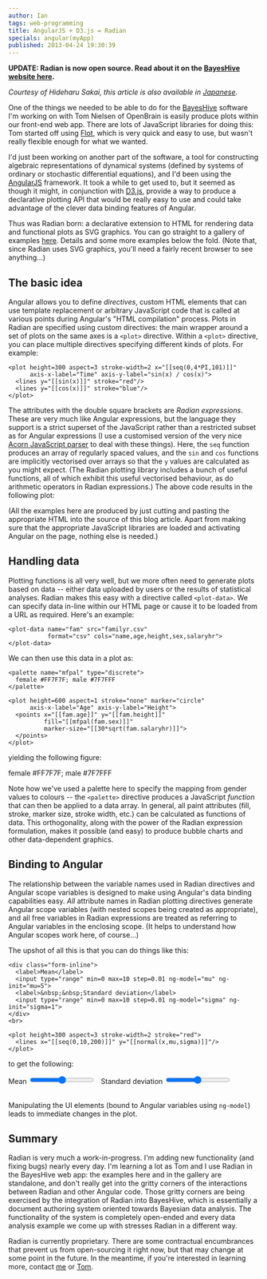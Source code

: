 ```yaml
---
author: Ian
tags: web-programming
title: AngularJS + D3.js = Radian
specials: angular(myApp)
published: 2013-04-24 19:30:39
---
```


**UPDATE: Radian is now open source.  Read about it on the
[BayesHive website here](http://bayeshive.com/blog/5/radian--free-declarative-plotting-for-the-web).**

*Courtesy of Hideharu Sakai, this article is also available in
 [Japanese](http://ja.d3js.info/skybluetrades/).*

One of the things we needed to be able to do for the [BayesHive][bh]
software I'm working on with Tom Nielsen of OpenBrain is easily
produce plots within our front-end web app.  There are lots of
JavaScript libraries for doing this: Tom started off using
[Flot][flot], which is very quick and easy to use, but wasn't really
flexible enough for what we wanted.

I'd just been working on another part of the software, a tool for
constructing algebraic representations of dynamical systems (defined
by systems of ordinary or stochastic differential equations), and I'd
been using the [AngularJS][angular] framework.  It took a while to get
used to, but it seemed as though it might, in conjunction with
[D3.js][d3], provide a way to produce a declarative plotting API that
would be really easy to use and could take advantage of the clever
data binding features of Angular.

Thus was Radian born: a declarative extension to HTML for rendering
data and functional plots as SVG graphics.  You can go straight to a
gallery of examples
[here](http://openbrainsrc.github.io/Radian/gallery).  Details and
some more examples below the fold.  (Note that, since Radian uses SVG
graphics, you'll need a fairly recent browser to see anything...)

<!--MORE-->

## The basic idea

Angular allows you to define *directives*, custom HTML elements that
can use template replacement or arbitrary JavaScript code that is
called at various points during Angular's "HTML compilation" process.
Plots in Radian are specified using custom directives: the main
wrapper around a set of plots on the same axes is a `<plot>`
directive.  Within a `<plot>` directive, you can place multiple
directives specifying different kinds of plots.  For example:

~~~~ {.html}
<plot height=300 aspect=3 stroke-width=2 x="[[seq(0,4*PI,101)]]"
      axis-x-label="Time" axis-y-label="sin(x) / cos(x)">
  <lines y="[[sin(x)]]" stroke="red"/>
  <lines y="[[cos(x)]]" stroke="blue"/>
</plot>
~~~~

The attributes with the double square brackets are *Radian
expressions*.  These are very much like Angular expressions, but the
language they support is a strict superset of the JavaScript rather
than a restricted subset as for Angular expressions (I use a
customised version of the very nice [Acorn JavaScript parser][acorn]
to deal with these things).  Here, the `seq` function produces an
array of regularly spaced values, and the `sin` and `cos` functions
are implicitly vectorised over arrays so that the `y` values are
calculated as you might expect.  (The Radian plotting library includes
a bunch of useful functions, all of which exhibit this useful
vectorised behaviour, as do arithmetic operators in Radian
expressions.)  The above code results in the following plot:

<plot height=300 aspect=3 stroke-width=2 x="[[seq(0,4*PI,101)]]"
      axis-x-label="Time" axis-y-label="sin(x) / cos(x)">
  <lines y="[[sin(x)]]" stroke="red"/>
  <lines y="[[cos(x)]]" stroke="blue"/>
</plot>

(All the examples here are produced by just cutting and pasting the
appropriate HTML into the source of this blog article.  Apart from
making sure that the appropriate JavaScript libraries are loaded and
activating Angular on the page, nothing else is needed.)

## Handling data

Plotting functions is all very well, but we more often need to
generate plots based on data -- either data uploaded by users or the
results of statistical analyses.  Radian makes this easy with a
directive called `<plot-data>`.  We can specify data in-line within
our HTML page or cause it to be loaded from a URL as required.  Here's
an example:

~~~~ {.html}
<plot-data name="fam" src="familyr.csv"
           format="csv" cols="name,age,height,sex,salaryhr">
</plot-data>
~~~~

We can then use this data in a plot as:

~~~~ {.html}
<palette name="mfpal" type="discrete">
  female #FF7F7F; male #7F7FFF
</palette>

<plot height=600 aspect=1 stroke="none" marker="circle"
      axis-x-label="Age" axis-y-label="Height">
  <points x="[[fam.age]]" y="[[fam.height]]"
          fill="[[mfpal(fam.sex)]]"
          marker-size="[[30*sqrt(fam.salaryhr)]]">
  </points>
</plot>
~~~~

yielding the following figure:

<palette name="mfpal" type="discrete">
  female #FF7F7F; male #7F7FFF
</palette>

<plot height=600 aspect=1 stroke="none" marker="circle"
      axis-x-label="Age" axis-y-label="Height">
  <points x="[[fam.age]]" y="[[fam.height]]"
          fill="[[mfpal(fam.sex)]]"
          marker-size="[[30*sqrt(fam.salaryhr)]]">
  </points>
</plot>

<plot-data name="fam" src="familyr.csv"
           format="csv" cols="name,age,height,sex,salaryhr">
</plot-data>

Note how we've used a palette here to specify the mapping from gender
values to colours -- the `<palette>` directive produces a JavaScript
*function* that can then be applied to a data array.  In general, all
paint attributes (fill, stroke, marker size, stroke width, etc.) can
be calculated as functions of data.  This orthogonality, along with
the power of the Radian expression formulation, makes it possible (and
easy) to produce bubble charts and other data-dependent graphics.

## Binding to Angular

The relationship between the variable names used in Radian directives
and Angular scope variables is designed to make using Angular's data
binding capabilities easy.  *All* attribute names in Radian plotting
directives generate Angular scope variables (with nested scopes being
created as appropriate), and all free variables in Radian expressions
are treated as referring to Angular variables in the enclosing scope.
(It helps to understand how Angular scopes work here, of course...)

The upshot of all this is that you can do things like this:

~~~~ {.html}
<div class="form-inline">
  <label>Mean</label>
  <input type="range" min=0 max=10 step=0.01 ng-model="mu" ng-init="mu=5">
  <label>&nbsp;&nbsp;Standard deviation</label>
  <input type="range" min=0 max=10 step=0.01 ng-model="sigma" ng-init="sigma=1">
</div>
<br>

<plot height=300 aspect=3 stroke-width=2 stroke="red">
  <lines x="[[seq(0,10,200)]]" y="[[normal(x,mu,sigma)]]"/>
</plot>
~~~~

to get the following:

<div class="form-inline">
  <label>Mean</label>
  <input type="range" min=0 max=10 step=0.01 ng-model="mu" ng-init="mu=5">
  <label>&nbsp;&nbsp;Standard deviation</label>
  <input type="range" min=0.01 max=10 step=0.01 ng-model="sigma" ng-init="sigma=1">
</div>
<br>

<plot height=300 aspect=3 stroke-width=2 stroke="red">
  <lines x="[[seq(0,10,200)]]" y="[[normal(x,mu,sigma)]]"/>
</plot>

Manipulating the UI elements (bound to Angular variables using
`ng-model`) leads to immediate changes in the plot.

## Summary

Radian is very much a work-in-progress.  I'm adding new functionality
(and fixing bugs) nearly every day.  I'm learning a lot as Tom and I
use Radian in the BayesHive web app: the examples here and in the
gallery are standalone, and don't really get into the gritty corners
of the interactions between Radian and other Angular code.  Those
gritty corners are being exercised by the integration of Radian into
BayesHive, which is essentially a document authoring system oriented
towards Bayesian data analysis.  The functionality of the system is
completely open-ended and every data analysis example we come up with
stresses Radian in a different way.

Radian is currently proprietary.  There are some contractual
encumbrances that prevent us from open-sourcing it right now, but that
may change at some point in the future.  In the meantime, if you're
interested in learning more, contact
[me](mailto:ian@skybluetrades.net) or
[Tom](mailto:tomn@openbrain.org).


[bh]: http://www.bayeshive.com/
[flot]: http://www.flotcharts.org/
[angular]: http://angularjs.org/
[d3]: http://d3js.org/
[acorn]: http://marijnhaverbeke.nl/blog/acorn.html

<style type="text/css">
.radian svg {
  -webkit-touch-callout: none;
  -webkit-user-select: none;
  -khtml-user-select: none;
  -moz-user-select: none;
  -ms-user-select: none;
  user-select: none;
  display: block;
  width:100%;
  height:100%;
}
.radian svg text{font:normal 12px Arial;}
.radian svg .title{font:bold 14px Arial;}
.radian .no-data{font-size:18px;font-weight:bold;}
.radian .background{fill:white;fill-opacity:0;}
.radian div.radian-ui{margin:5px;}
.radian div.radian-ui .var-select{width:50px;}
.radian .axis path{fill:none;stroke:#000;stroke-opacity:.75;shape-rendering:crispEdges;}
.radian .axis line{fill:none;stroke:#000;stroke-opacity:.25;shape-rendering: crispEdges;}
.radian .axis path.domain{stroke-opacity:.75;}
.radian .axis line.zero{stroke-opacity:.75;}
.radian .axis .axisMaxMin text{font-weight:bold;}
.radian .brush .extent{stroke:#fff;fill-opacity:.125;shape-rendering:crispEdges;}
</style>
<script src="/js/jquery.js"></script>
<script src="/js/bootstrap.js"></script>
<script src="/js/d3.v2.js"></script>
<script src="/js/angular.min.js"></script>
<script src="/js/radian.js"></script>
<script src="/js/html5slider.js"></script>
<script>
angular.module('myApp', ['radian']);
</script>

